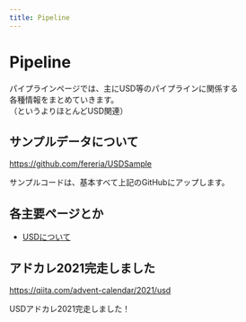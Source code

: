 ```yaml
---
title: Pipeline
---
```

# Pipeline

パイプラインページでは、主にUSD等のパイプラインに関係する  
各種情報をまとめていきます。  
（というよりほとんどUSD関連）  
  
## サンプルデータについて

https://github.com/fereria/USDSample  
  
サンプルコードは、基本すべて上記のGitHubにアップします。  

## 各主要ページとか

* [USDについて](01_USD/02_whats_USD.md)

## アドカレ2021完走しました

https://qiita.com/advent-calendar/2021/usd

USDアドカレ2021完走しました！